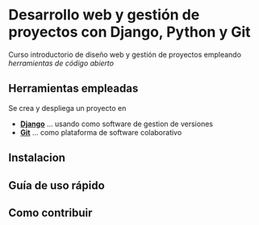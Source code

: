 # Desarrollo web y gestión de proyectos con Django, Python y Git

Curso introductorio de diseño web y gestión de proyectos empleando *herramientas de código abierto*

## Herramientas empleadas

Se crea y despliega un proyecto en 
* [**Django**](https://www.djangoproject.com/)
... usando como software de gestion de versiones
* [**Git**](https://git-scm.com/)
... como plataforma de software colaborativo


## Instalacion

## Guía de uso rápido

## Como contribuir